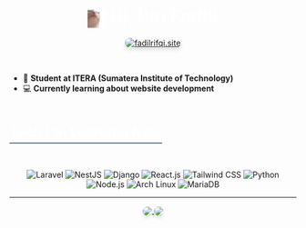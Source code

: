 <h1 align="center">
  <img src='hi.gif' alt='Hi' width="32" style="vertical-align: middle;"/>
  <span style="font-size: 32px; font-weight: bold; color: #FFF;">Hi, I'm Fadil!</span>
</h1>

<p align="center">
  <a href="https://fadilrifqi.site" target="_blank">
    <img style="border-radius: 8px; box-shadow: 0 4px 6px rgba(0, 0, 0, 0.1);"
         src="https://img.shields.io/badge/fadilrifqi.site-white.svg?style=for-the-badge&logoColor=black" alt="fadilrifqi.site">
  </a>
</p>

<br/>

- 📔 <strong>Student at ITERA (Sumatera Institute of Technology)</strong>
- 💻 <strong>Currently learning about website development</strong>

<h4 style="font-size: 24px; color: #FFF; border-bottom: 2px solid #4682B4; padding-bottom: 4px; display: inline-block;">Tech I'm Learning Now</h4>
<p align="center">
  <img src="https://img.shields.io/badge/Laravel-%23FF2D20.svg?style=for-the-badge&logo=laravel&logoColor=white" alt="Laravel">
  <img src="https://img.shields.io/badge/NestJS-%23E0234E.svg?style=for-the-badge&logo=nestjs&logoColor=white" alt="NestJS">
  <img src="https://img.shields.io/badge/Django-%23092E20.svg?style=for-the-badge&logo=django&logoColor=white" alt="Django">
  <img src="https://img.shields.io/badge/React-%2361DAFB.svg?style=for-the-badge&logo=react&logoColor=white" alt="React.js">
  <img src="https://img.shields.io/badge/Tailwindcss-%2338B2AC.svg?style=for-the-badge&logo=tailwind-css&logoColor=white" alt="Tailwind CSS">
  <img src="https://img.shields.io/badge/Python-%23379fef?style=for-the-badge&logo=python&logoColor=ffdd54" alt="Python">
  <img src="https://img.shields.io/badge/Node.js-%2334A853?style=for-the-badge&logo=nodedotjs&logoColor=white" alt="Node.js">
  <img src="https://img.shields.io/badge/Arch-%231793D1?style=for-the-badge&logo=arch-linux&logoColor=white" alt="Arch Linux">
  <img src="https://img.shields.io/badge/MariaDB-%23003545.svg?style=for-the-badge&logo=mariadb&logoColor=white" alt="MariaDB">
</p>

<hr/>

<p align="center">
    <a href="https://github.com/FadilRifqi/">
      <img width=350 align="center" style="border-radius: 8px; box-shadow: 0 4px 6px rgba(0, 0, 0, 0.1);"
           src="https://github-readme-stats.vercel.app/api?username=FadilRifqi&show_icons=true&theme=dracula&rank_icon=github&custom_title=Fadil's+Github+Stats" />
    </a>
    <a href="https://github.com/FadilRifqi/">
      <img width=268 align="center" style="border-radius: 8px; box-shadow: 0 4px 6px rgba(0, 0, 0, 0.1);"
           src="https://github-readme-stats.vercel.app/api/top-langs?username=FadilRifqi&show_icons=true&theme=dracula&locale=en&layout=compact" />
    </a>
</p>

